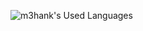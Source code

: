 ![m3hank's Used Languages](https://github-readme-stats.vercel.app/api/top-langs/?username=m3hank&layout=compact&theme=tokyonight)
